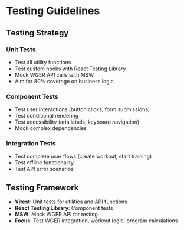 # Testing Guidelines

## Testing Strategy

### Unit Tests
- Test all utility functions
- Test custom hooks with React Testing Library
- Mock WGER API calls with MSW
- Aim for 80% coverage on business logic

### Component Tests
- Test user interactions (button clicks, form submissions)
- Test conditional rendering
- Test accessibility (aria labels, keyboard navigation)
- Mock complex dependencies

### Integration Tests
- Test complete user flows (create workout, start training)
- Test offline functionality
- Test API error scenarios

## Testing Framework

- **Vitest**: Unit tests for utilities and API functions
- **React Testing Library**: Component tests
- **MSW**: Mock WGER API for testing
- **Focus**: Test WGER integration, workout logic, program calculations